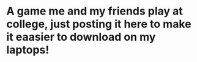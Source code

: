 # A game me and my friends play at college, just posting it here to make it eaasier to download on my laptops!
